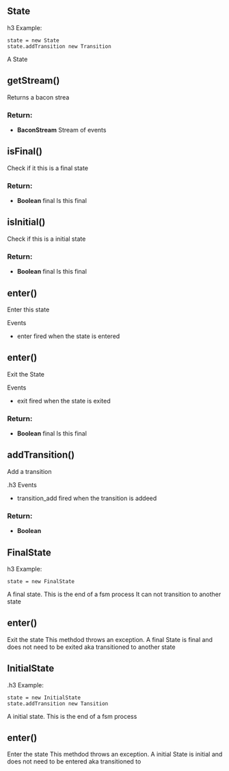 

<!-- Start /Users/sebs/projects/coffee-fsm/src/state.coffee -->

## State 
h3 Example:

    state = new State
    state.addTransition new Transition

A State

## getStream()

Returns a bacon strea

### Return:

* **BaconStream** Stream of events

## isFinal()

Check if it this is a final state

### Return:

* **Boolean** final Is this final

## isInitial()

Check if this is a initial state

### Return:

* **Boolean** final Is this final

## enter()

Enter this state

Events
* enter fired when the state is entered

## enter()

Exit the State

Events
* exit fired when the state is exited

### Return:

* **Boolean** final Is this final

## addTransition()

Add a transition

.h3 Events
* transition_add fired when the transition is addeed

### Return:

* **Boolean** 

## FinalState 
h3 Example:

    state = new FinalState

A final state. This is the end of a fsm process
It can not transition to another state

## enter()

Exit the state
This methdod throws an exception. A final State is
final and does not need to be exited aka transitioned
to another state

## InitialState 
.h3 Example:

    state = new InitialState
    state.addTransition new Tansition

A initial state. This is the end of a fsm process

## enter()

Enter the state
This methdod throws an exception. A initial State is
initial and does not need to be entered aka transitioned
to

<!-- End /Users/sebs/projects/coffee-fsm/src/state.coffee -->

